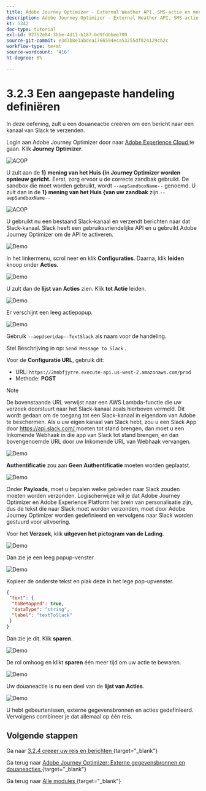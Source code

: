 ```yaml
---
title: Adobe Journey Optimizer - External Weather API, SMS-actie en meer - Aangepaste acties definiëren
description: Adobe Journey Optimizer - External Weather API, SMS-actie en meer - Aangepaste acties definiëren
kt: 5342
doc-type: tutorial
exl-id: 92752e84-3bbe-4d11-b187-bd9fdbbee709
source-git-commit: e3d3b8e3abdea1766594eca53255df024129cb2c
workflow-type: tm+mt
source-wordcount: '416'
ht-degree: 0%

---
```


# 3.2.3 Een aangepaste handeling definiëren

In deze oefening, zult u een douaneactie creëren om een bericht naar een kanaal van Slack te verzenden.

Login aan Adobe Journey Optimizer door naar [ Adobe Experience Cloud ](https://experience.adobe.com) te gaan. Klik **Journey Optimizer**.

![ ACOP ](./../../../../modules/delivery-activation/ajo-b2c/ajob2c-1/images/acophome.png)

U zult aan de **1} mening van het Huis {in Journey Optimizer worden opnieuw gericht.** Eerst, zorg ervoor u de correcte zandbak gebruikt. De sandbox die moet worden gebruikt, wordt `--aepSandboxName--` genoemd. U zult dan in de **1} mening van het Huis {van uw zandbak** zijn.`--aepSandboxName--`

![ ACOP ](./../../../../modules/delivery-activation/ajo-b2c/ajob2c-1/images/acoptriglp.png)

U gebruikt nu een bestaand Slack-kanaal en verzendt berichten naar dat Slack-kanaal. Slack heeft een gebruiksvriendelijke API en u gebruikt Adobe Journey Optimizer om de API te activeren.

![ Demo ](./images/slack.png)

In het linkermenu, scrol neer en klik **Configuraties**. Daarna, klik **leiden** knoop onder **Acties**.

![ Demo ](./images/menuactions.png)

U zult dan de **lijst van Acties** zien. Klik **tot Actie** leiden.

![ Demo ](./images/acthome.png)

Er verschijnt een leeg actiepopup.

![ Demo ](./images/emptyact.png)

Gebruik `--aepUserLdap--TextSlack` als naam voor de handeling.

Stel Beschrijving in op: `Send Message to Slack` .

Voor de **Configuratie URL**, gebruik dit:

- URL: `https://2mnbfjyrre.execute-api.us-west-2.amazonaws.com/prod`
- Methode: **POST**

>[!NOTE]
>
>De bovenstaande URL verwijst naar een AWS Lambda-functie die uw verzoek doorstuurt naar het Slack-kanaal zoals hierboven vermeld. Dit wordt gedaan om de toegang tot een Slack-kanaal in eigendom van Adobe te beschermen. Als u uw eigen kanaal van Slack hebt, zou u een Slack App door [ https://api.slack.com/ ](https://api.slack.com/) moeten tot stand brengen, dan moet u een Inkomende Webhaak in die app van Slack tot stand brengen, en dan bovengenoemde URL door uw Inkomende URL van Webhaak vervangen.

![ Demo ](./images/slackname.png)

**Authentificatie** zou aan **Geen Authentificatie** moeten worden geplaatst.

![ Demo ](./images/slackauth.png)

Onder **Payloads**, moet u bepalen welke gebieden naar Slack zouden moeten worden verzonden. Logischerwijze wil je dat Adobe Journey Optimizer en Adobe Experience Platform het brein van personalisatie zijn, dus de tekst die naar Slack moet worden verzonden, moet door Adobe Journey Optimizer worden gedefinieerd en vervolgens naar Slack worden gestuurd voor uitvoering.

Voor het **Verzoek**, klik **uitgeven het pictogram van de Lading**.

![ Demo ](./images/slackmsgp.png)

Dan zie je een leeg popup-venster.

![ Demo ](./images/slackmsgpopup.png)

Kopieer de onderste tekst en plak deze in het lege pop-upvenster.

```json
{
 "text": {
  "toBeMapped": true,
  "dataType": "string",
  "label": "textToSlack"
 }
}
```

Dan zie je dit. Klik **sparen**.

![ Demo ](./images/slackmsgpopup1.png)

De rol omhoog en klikt **sparen** één meer tijd om uw actie te bewaren.

![ Demo ](./images/slackmsgpopup3.png)

Uw douaneactie is nu een deel van de **lijst van Acties**.

![ Demo ](./images/slackdone.png)

U hebt gebeurtenissen, externe gegevensbronnen en acties gedefinieerd. Vervolgens combineer je dat allemaal op één reis.

## Volgende stappen

Ga naar [ 3.2.4 creeer uw reis en berichten ](./ex4.md){target="_blank"}

Ga terug naar [ Adobe Journey Optimizer: Externe gegevensbronnen en douaneacties ](journey-orchestration-external-weather-api-sms.md){target="_blank"}

Ga terug naar [ Alle modules ](./../../../../overview.md){target="_blank"}

